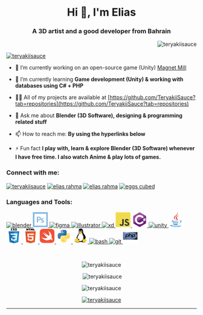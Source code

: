 <h1 align="center">Hi 👋, I'm Elias</h1>
<h3 align="center">A 3D artist and a good developer from Bahrain</h3>

<p align="right"> <img src="https://komarev.com/ghpvc/?username=teryakiisauce&label=Profile%20views&color=0e75b6&style=flat" alt="teryakiisauce" /> </p>

<p align="left"> <a href="https://twitter.com/teryakiisauce" target="blank"><img src="https://img.shields.io/twitter/follow/teryakiisauce?logo=twitter&style=for-the-badge" alt="teryakiisauce" /></a> </p>

- 🔭 I’m currently working on an open-source game (Unity) [Magnet Mill](https://github.com/TeryakiiSauce/Magnet-Mill-Game)

- 🌱 I’m currently learning **Game development (Unity) & working with databases using C# + PHP**

- 👨‍💻 All of my projects are available at [https://github.com/TeryakiiSauce?tab=repositories](https://github.com/TeryakiiSauce?tab=repositories)

- 💬 Ask me about **Blender (3D Software), designing & programming related stuff**

- 📫 How to reach me: **By using the hyperlinks below**

- ⚡ Fun fact **I play with, learn & explore Blender (3D Software) whenever I have free time. I also watch Anime & play lots of games.**

<h3 align="left">Connect with me:</h3>
<p align="left">
<a href="https://twitter.com/teryakiisauce" target="blank"><img align="center" src="https://raw.githubusercontent.com/rahuldkjain/github-profile-readme-generator/master/src/images/icons/Social/twitter.svg" alt="teryakiisauce" height="30" width="40" /></a>
<a href="https://linkedin.com/in/elias-rahma-7439aa193" target="blank"><img align="center" src="https://raw.githubusercontent.com/rahuldkjain/github-profile-readme-generator/master/src/images/icons/Social/linked-in-alt.svg" alt="elias rahma" height="30" width="40" /></a>
<a href="https://fb.com/eliasooo975" target="blank"><img align="center" src="https://raw.githubusercontent.com/rahuldkjain/github-profile-readme-generator/master/src/images/icons/Social/facebook.svg" alt="elias rahma" height="30" width="40" /></a>
<a href="https://www.youtube.com/channel/UCeZ3r8-e3SDsUNeJZe3XnCQ" target="blank"><img align="center" src="https://raw.githubusercontent.com/rahuldkjain/github-profile-readme-generator/master/src/images/icons/Social/youtube.svg" alt="eggs cubed" height="30" width="40" /></a>
</p>

<h3 align="left">Languages and Tools:</h3>
<p align="left" style="vertical-align='middle';"> <a href="https://www.blender.org/" target="_blank" rel="noreferrer"> <img src="https://download.blender.org/branding/community/blender_community_badge_orange.svg" alt="blender" width="40" height="40"/> </a> <a href="https://www.photoshop.com/en" target="_blank" rel="noreferrer"> <img src="https://raw.githubusercontent.com/devicons/devicon/master/icons/photoshop/photoshop-line.svg" alt="photoshop" width="40" height="40"/> </a> <a href="https://www.figma.com/" target="_blank" rel="noreferrer"> <img src="https://www.vectorlogo.zone/logos/figma/figma-icon.svg" alt="figma" width="40" height="40"/> </a> <a href="https://www.adobe.com/in/products/illustrator.html" target="_blank" rel="noreferrer"> <img src="https://www.vectorlogo.zone/logos/adobe_illustrator/adobe_illustrator-icon.svg" alt="illustrator" width="40" height="40"/> </a> <a href="https://www.adobe.com/products/xd.html" target="_blank" rel="noreferrer"> <img src="https://cdn.worldvectorlogo.com/logos/adobe-xd.svg" alt="xd" width="40" height="40"/> </a> <a href="https://developer.mozilla.org/en-US/docs/Web/JavaScript" target="_blank" rel="noreferrer"> <img src="https://raw.githubusercontent.com/devicons/devicon/master/icons/javascript/javascript-original.svg" alt="javascript" width="40" height="40"/> </a> <a href="https://www.w3schools.com/cs/" target="_blank" rel="noreferrer"> <img src="https://raw.githubusercontent.com/devicons/devicon/master/icons/csharp/csharp-original.svg" alt="csharp" width="40" height="40"/> </a> <a href="https://unity.com/" target="_blank" rel="noreferrer"> <img src="https://www.vectorlogo.zone/logos/unity3d/unity3d-icon.svg" alt="unity" width="40" height="40"/> </a> <a href="https://www.java.com" target="_blank" rel="noreferrer"> <img src="https://raw.githubusercontent.com/devicons/devicon/master/icons/java/java-original.svg" alt="java" width="40" height="40"/> </a> <a href="https://www.w3schools.com/css/" target="_blank" rel="noreferrer"> <img src="https://raw.githubusercontent.com/devicons/devicon/master/icons/css3/css3-original-wordmark.svg" alt="css3" width="40" height="40"/> </a> <a href="https://www.w3.org/html/" target="_blank" rel="noreferrer"> <img src="https://raw.githubusercontent.com/devicons/devicon/master/icons/html5/html5-original-wordmark.svg" alt="html5" width="40" height="40"/> </a> <a href="https://developer.apple.com/swift/" target="_blank" rel="noreferrer"> <img src="https://raw.githubusercontent.com/devicons/devicon/master/icons/swift/swift-original.svg" alt="swift" width="40" height="40"/> </a> <a href="https://www.python.org" target="_blank" rel="noreferrer"> <img src="https://raw.githubusercontent.com/devicons/devicon/master/icons/python/python-original.svg" alt="python" width="40" height="40"/> </a> <a href="https://www.linux.org/" target="_blank" rel="noreferrer"> <img src="https://raw.githubusercontent.com/devicons/devicon/master/icons/linux/linux-original.svg" alt="linux" width="40" height="40"/> </a> <a href="https://www.gnu.org/software/bash/" target="_blank" rel="noreferrer"> <img src="https://www.vectorlogo.zone/logos/gnu_bash/gnu_bash-icon.svg" alt="bash" width="40" height="40"/> <a href="https://git-scm.com/" target="_blank" rel="noreferrer"> <img src="https://www.vectorlogo.zone/logos/git-scm/git-scm-icon.svg" alt="git" width="40" height="40"/> </a> </a> <a href="https://www.php.net" target="_blank" rel="noreferrer"> <img src="https://raw.githubusercontent.com/devicons/devicon/master/icons/php/php-original.svg" alt="php" width="40" height="40"/> </a> </p>

<br>

<p align="center"><img src="https://github-readme-stats.vercel.app/api/top-langs?username=teryakiisauce&show_icons=true&locale=en&layout=compact" alt="teryakiisauce" /></p>

<p align="center">&nbsp;<img src="https://github-readme-stats.vercel.app/api?username=teryakiisauce&show_icons=true&locale=en" alt="teryakiisauce" /></p>

<p align="center"><img src="https://github-readme-streak-stats.herokuapp.com/?user=teryakiisauce&" alt="teryakiisauce" /></p>

<p align="center"> <a href="https://github.com/ryo-ma/github-profile-trophy"><img src="https://github-profile-trophy.vercel.app/?username=teryakiisauce" alt="teryakiisauce" /></a> </p>

<!-- <h3 align="center">I just do whatever I want whenever I feel like it... Thank you ^-^</h3> -->

---

<!-- <p align="center">
  <img src="https://media.giphy.com/media/e7sfQlKCL4UHOpDeIn/giphy.gif">
</p> -->

<!---
TeryakiiSauce/TeryakiiSauce is a ✨ special ✨ repository because its `README.md` (this file) appears on your GitHub profile.
You can click the Preview link to take a look at your changes.
--->

